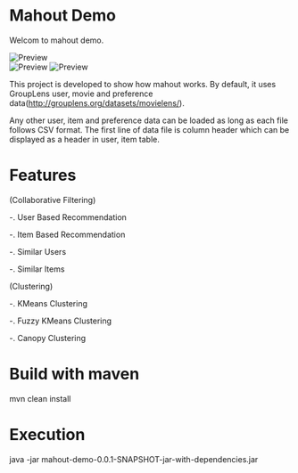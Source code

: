 Mahout Demo
==========

Welcom to mahout demo.

![Preview](https://docs.google.com/viewer?pid=explorer&srcid=0B30jOdovR1_MUTF6cEJWTWNVaU0&docid=f3426880473807155edef6fbc9dea340|4243b4b22ac6766dcd2a5c5f9b97c6c5&a=bi&pagenumber=1&w=800)<br>
![Preview](https://docs.google.com/viewer?pid=explorer&srcid=0B30jOdovR1_MZlFMdnNGRGU0VUE&docid=2ac555c07c69cf2b65d3f15d8d1f9192%7C9dcf8c6b550d8a2e5b2965e86071f35f&a=bi&pagenumber=1&w=800)
![Preview](https://docs.google.com/file/d/0B30jOdovR1_MQXBPN0lpM2MzRm8/image?pagenumber=1&w=800)

This project is developed to show how mahout works.
By default, it uses GroupLens user, movie and preference data(http://grouplens.org/datasets/movielens/).

Any other user, item and preference data can be loaded as long as each file follows CSV format.
The first line of data file is column header which can be displayed as a header in user, item table.

Features
==========

(Collaborative Filtering)

-. User Based Recommendation

-. Item Based Recommendation

-. Similar Users

-. Similar Items

(Clustering)

-. KMeans Clustering

-. Fuzzy KMeans Clustering

-. Canopy Clustering


Build with maven
==========
mvn clean install

Execution
==========
java -jar mahout-demo-0.0.1-SNAPSHOT-jar-with-dependencies.jar

